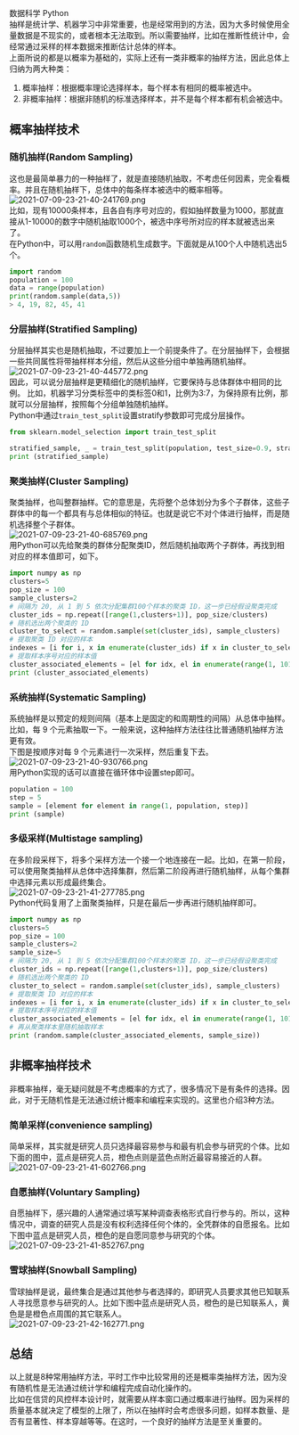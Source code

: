 数据科学 Python<br />抽样是统计学、机器学习中非常重要，也是经常用到的方法，因为大多时候使用全量数据是不现实的，或者根本无法取到。所以需要抽样，比如在推断性统计中，会经常通过采样的样本数据来推断估计总体的样本。<br />上面所说的都是以概率为基础的，实际上还有一类非概率的抽样方法，因此总体上归纳为两大种类：

1. 概率抽样：根据概率理论选择样本，每个样本有相同的概率被选中。
2. 非概率抽样：根据非随机的标准选择样本，并不是每个样本都有机会被选中。
<a name="elyHV"></a>
## 概率抽样技术
<a name="Nqkpl"></a>
### 随机抽样(Random Sampling)
这也是最简单暴力的一种抽样了，就是直接随机抽取，不考虑任何因素，完全看概率。并且在随机抽样下，总体中的每条样本被选中的概率相等。<br />![2021-07-09-23-21-40-241769.png](https://cdn.nlark.com/yuque/0/2021/png/396745/1625844340239-224eb2aa-949e-4b59-a1f4-a57a59d3a067.png#clientId=u31fde9f8-a3c4-4&from=ui&id=u97e02bf9&originHeight=618&originWidth=626&originalType=binary&ratio=1&size=53693&status=done&style=none&taskId=ub1a70e3b-de3b-487b-ad22-e2e71dae6d5)<br />比如，现有10000条样本，且各自有序号对应的，假如抽样数量为1000，那就直接从1-10000的数字中随机抽取1000个，被选中序号所对应的样本就被选出来了。<br />在Python中，可以用`random`函数随机生成数字。下面就是从100个人中随机选出5个。
```python
import random
population = 100
data = range(population)
print(random.sample(data,5))
> 4, 19, 82, 45, 41
```
<a name="dryM0"></a>
### 分层抽样(Stratified Sampling)
分层抽样其实也是随机抽取，不过要加上一个前提条件了。在分层抽样下，会根据一些共同属性将带抽样样本分组，然后从这些分组中单独再随机抽样。<br />![2021-07-09-23-21-40-445772.png](https://cdn.nlark.com/yuque/0/2021/png/396745/1625844368299-c8cca4e6-7a0c-405f-8db0-6e179adc7be4.png#clientId=u31fde9f8-a3c4-4&from=ui&id=u52c42f6a&originHeight=680&originWidth=630&originalType=binary&ratio=1&size=63774&status=done&style=none&taskId=ue61e40e8-ac71-4aa8-8d92-3809ba02cff)<br />因此，可以说分层抽样是更精细化的随机抽样，它要保持与总体群体中相同的比例。 比如，机器学习分类标签中的类标签0和1，比例为3:7，为保持原有比例，那就可以分层抽样，按照每个分组单独随机抽样。<br />Python中通过`train_test_split`设置stratify参数即可完成分层操作。
```python
from sklearn.model_selection import train_test_split

stratified_sample, _ = train_test_split(population, test_size=0.9, stratify=population[['label']])
print (stratified_sample)
```
<a name="vsUQy"></a>
### 聚类抽样(Cluster Sampling)
聚类抽样，也叫整群抽样。它的意思是，先将整个总体划分为多个子群体，这些子群体中的每一个都具有与总体相似的特征。也就是说它不对个体进行抽样，而是随机选择整个子群体。<br />![2021-07-09-23-21-40-685769.png](https://cdn.nlark.com/yuque/0/2021/png/396745/1625844380443-96b6f0f9-819b-437f-a65b-10d7de62b243.png#clientId=u31fde9f8-a3c4-4&from=ui&id=udab51021&originHeight=779&originWidth=863&originalType=binary&ratio=1&size=99301&status=done&style=none&taskId=u13427aa3-959c-43c8-8515-280dc49045a)<br />用Python可以先给聚类的群体分配聚类ID，然后随机抽取两个子群体，再找到相对应的样本值即可，如下。
```python
import numpy as np
clusters=5
pop_size = 100
sample_clusters=2
# 间隔为 20, 从 1 到 5 依次分配集群100个样本的聚类 ID，这一步已经假设聚类完成
cluster_ids = np.repeat([range(1,clusters+1)], pop_size/clusters)
# 随机选出两个聚类的 ID
cluster_to_select = random.sample(set(cluster_ids), sample_clusters)
# 提取聚类 ID 对应的样本
indexes = [i for i, x in enumerate(cluster_ids) if x in cluster_to_select]
# 提取样本序号对应的样本值
cluster_associated_elements = [el for idx, el in enumerate(range(1, 101)) if idx in indexes]
print (cluster_associated_elements)
```
<a name="DnCPZ"></a>
### 系统抽样(Systematic Sampling)
系统抽样是以预定的规则间隔（基本上是固定的和周期性的间隔）从总体中抽样。比如，每 9 个元素抽取一下。一般来说，这种抽样方法往往比普通随机抽样方法更有效。<br />下图是按顺序对每 9 个元素进行一次采样，然后重复下去。<br />![2021-07-09-23-21-40-930766.png](https://cdn.nlark.com/yuque/0/2021/png/396745/1625844389654-741d98a1-2955-4080-85a7-48f09bad812d.png#clientId=u31fde9f8-a3c4-4&from=ui&id=ucf15634d&originHeight=615&originWidth=712&originalType=binary&ratio=1&size=65654&status=done&style=none&taskId=u989ff45a-9bbe-409c-9e25-16010f84e80)<br />用Python实现的话可以直接在循环体中设置step即可。
```python
population = 100
step = 5
sample = [element for element in range(1, population, step)]
print (sample)
```
<a name="h0iMm"></a>
### 多级采样(Multistage sampling)
在多阶段采样下，将多个采样方法一个接一个地连接在一起。比如，在第一阶段，可以使用聚类抽样从总体中选择集群，然后第二阶段再进行随机抽样，从每个集群中选择元素以形成最终集合。<br />![2021-07-09-23-21-41-277785.png](https://cdn.nlark.com/yuque/0/2021/png/396745/1625844403776-45f1d38d-ca11-479d-a0a1-d21a3e3f251e.png#clientId=u31fde9f8-a3c4-4&from=ui&id=uad1ac8b2&originHeight=994&originWidth=855&originalType=binary&ratio=1&size=108115&status=done&style=none&taskId=u10e76fc6-ce1f-431a-875a-395d7a2ff34)<br />Python代码复用了上面聚类抽样，只是在最后一步再进行随机抽样即可。
```python
import numpy as np
clusters=5
pop_size = 100
sample_clusters=2
sample_size=5
# 间隔为 20, 从 1 到 5 依次分配集群100个样本的聚类 ID，这一步已经假设聚类完成
cluster_ids = np.repeat([range(1,clusters+1)], pop_size/clusters)
# 随机选出两个聚类的 ID
cluster_to_select = random.sample(set(cluster_ids), sample_clusters)
# 提取聚类 ID 对应的样本
indexes = [i for i, x in enumerate(cluster_ids) if x in cluster_to_select]
# 提取样本序号对应的样本值
cluster_associated_elements = [el for idx, el in enumerate(range(1, 101)) if idx in indexes]
# 再从聚类样本里随机抽取样本
print (random.sample(cluster_associated_elements, sample_size))
```
<a name="QgzpR"></a>
## 非概率抽样技术
非概率抽样，毫无疑问就是不考虑概率的方式了，很多情况下是有条件的选择。因此，对于无随机性是无法通过统计概率和编程来实现的。这里也介绍3种方法。
<a name="DqBjO"></a>
### 简单采样(convenience sampling)
简单采样，其实就是研究人员只选择最容易参与和最有机会参与研究的个体。比如下面的图中，蓝点是研究人员，橙色点则是蓝色点附近最容易接近的人群。<br />![2021-07-09-23-21-41-602766.png](https://cdn.nlark.com/yuque/0/2021/png/396745/1625844420348-c4035a0b-e977-4a9c-94f2-d53c595ac47f.png#clientId=u31fde9f8-a3c4-4&from=ui&id=uba64b1b1&originHeight=597&originWidth=689&originalType=binary&ratio=1&size=62928&status=done&style=none&taskId=u4ac72307-962b-4e5c-81a6-0477b987c61)
<a name="YtCqh"></a>
### 自愿抽样(Voluntary Sampling)
自愿抽样下，感兴趣的人通常通过填写某种调查表格形式自行参与的。所以，这种情况中，调查的研究人员是没有权利选择任何个体的，全凭群体的自愿报名。比如下图中蓝点是研究人员，橙色的是自愿同意参与研究的个体。<br />![2021-07-09-23-21-41-852767.png](https://cdn.nlark.com/yuque/0/2021/png/396745/1625844432372-a6a0ece2-91d0-4cd6-a79c-1f1f05712ca4.png#clientId=u31fde9f8-a3c4-4&from=ui&id=u92482a20&originHeight=577&originWidth=657&originalType=binary&ratio=1&size=66180&status=done&style=none&taskId=u7fd50880-bf9a-445c-adf7-64e25421c5f)
<a name="QLK9I"></a>
### 雪球抽样(Snowball Sampling)
雪球抽样是说，最终集合是通过其他参与者选择的，即研究人员要求其他已知联系人寻找愿意参与研究的人。比如下图中蓝点是研究人员，橙色的是已知联系人，黄色是是橙色点周围的其它联系人。<br />![2021-07-09-23-21-42-162771.png](https://cdn.nlark.com/yuque/0/2021/png/396745/1625844457680-0fe7e19e-f846-4bb1-8400-037acf800ded.png#clientId=u31fde9f8-a3c4-4&from=ui&id=uf4944bd3&originHeight=595&originWidth=657&originalType=binary&ratio=1&size=70385&status=done&style=none&taskId=u2d89f1d6-6706-4f45-a0c3-d0b8db33a7d)
<a name="iJbOy"></a>
## 总结
以上就是8种常用抽样方法，平时工作中比较常用的还是概率类抽样方法，因为没有随机性是无法通过统计学和编程完成自动化操作的。<br />比如在信贷的风控样本设计时，就需要从样本窗口通过概率进行抽样。因为采样的质量基本就决定了模型的上限了，所以在抽样时会考虑很多问题，如样本数量、是否有显著性、样本穿越等等。在这时，一个良好的抽样方法是至关重要的。
